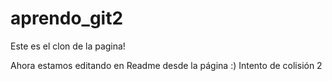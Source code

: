 # aprendo_git2
Este es el clon de la pagina!

Ahora estamos editando en Readme desde la página :)
Intento de colisión 2
